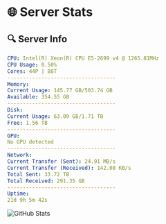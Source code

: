 # 🌐 Server Stats
## 🔍 Server Info
```yaml
CPU: Intel(R) Xeon(R) CPU E5-2699 v4 @ 1265.81MHz
CPU Usage: 0.50%
Cores: 44P | 88T
-----------------------------------
Memory:
Current Usage: 145.77 GB/503.74 GB
Available: 354.55 GB
-----------------------------------
Disk:
Current Usage: 63.09 GB/1.71 TB
Free: 1.56 TB
-----------------------------------
GPU:
No GPU detected
-----------------------------------
Network:
Current Transfer (Sent): 24.91 MB/s
Current Transfer (Received): 142.08 KB/s
Total Sent: 33.72 TB
Total Received: 291.35 GB
-----------------------------------
Uptime:
21d 9h 5m 42s
```
![GitHub Stats](https://img.shields.io/badge/Updated-2025-03-29_06:28:31-blue)